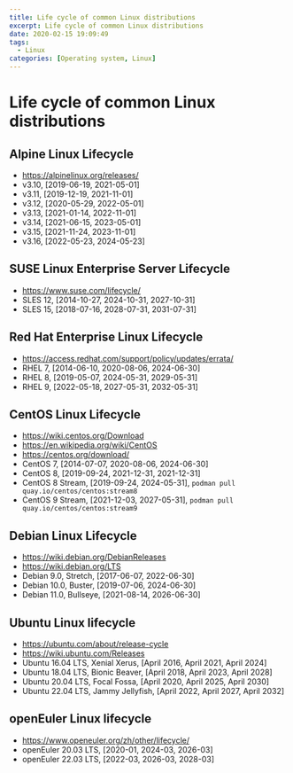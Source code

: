 ```yaml
---
title: Life cycle of common Linux distributions
excerpt: Life cycle of common Linux distributions
date: 2020-02-15 19:09:49
tags:
  - Linux
categories: [Operating system, Linux]
---
```


# Life cycle of common Linux distributions

## Alpine Linux Lifecycle
- https://alpinelinux.org/releases/
- v3.10, [2019-06-19, 2021-05-01]
- v3.11, [2019-12-19, 2021-11-01]
- v3.12, [2020-05-29, 2022-05-01]
- v3.13, [2021-01-14, 2022-11-01]
- v3.14, [2021-06-15, 2023-05-01]
- v3.15, [2021-11-24, 2023-11-01]
- v3.16, [2022-05-23, 2024-05-23]

## SUSE Linux Enterprise Server Lifecycle
- https://www.suse.com/lifecycle/
- SLES 12, [2014-10-27, 2024-10-31, 2027-10-31]
- SLES 15, [2018-07-16, 2028-07-31, 2031-07-31]

## Red Hat Enterprise Linux Lifecycle
- https://access.redhat.com/support/policy/updates/errata/
- RHEL 7, [2014-06-10, 2020-08-06, 2024-06-30]
- RHEL 8, [2019-05-07, 2024-05-31, 2029-05-31]
- RHEL 9, [2022-05-18, 2027-05-31, 2032-05-31]

## CentOS Linux Lifecycle
- https://wiki.centos.org/Download
- https://en.wikipedia.org/wiki/CentOS
- https://centos.org/download/
- CentOS 7, [2014-07-07, 2020-08-06, 2024-06-30]
- CentOS 8, [2019-09-24, 2021-12-31, 2021-12-31]
- CentOS 8 Stream, [2019-09-24, 2024-05-31], `podman pull quay.io/centos/centos:stream8`
- CentOS 9 Stream, [2021-12-03, 2027-05-31], `podman pull quay.io/centos/centos:stream9`

## Debian Linux Lifecycle
- https://wiki.debian.org/DebianReleases
- https://wiki.debian.org/LTS
- Debian 9.0, Stretch, [2017-06-07, 2022-06-30]
- Debian 10.0, Buster, [2019-07-06, 2024-06-30]
- Debian 11.0, Bullseye, [2021-08-14, 2026-06-30]

## Ubuntu Linux lifecycle
- https://ubuntu.com/about/release-cycle
- https://wiki.ubuntu.com/Releases
- Ubuntu 16.04 LTS, Xenial Xerus,  [April 2016, April 2021, April 2024]
- Ubuntu 18.04 LTS, Bionic Beaver, [April 2018, April 2023, April 2028]
- Ubuntu 20.04 LTS, Focal Fossa,   [April 2020, April 2025, April 2030]
- Ubuntu 22.04 LTS, Jammy Jellyfish, [April 2022, April 2027, April 2032]

## openEuler Linux lifecycle
- https://www.openeuler.org/zh/other/lifecycle/
- openEuler 20.03 LTS, [2020-01, 2024-03, 2026-03]
- openEuler 22.03 LTS, [2022-03, 2026-03, 2028-03]
